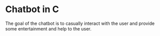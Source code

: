 # Chatbot in C
 The goal of the chatbot is to casually interact with the user and provide some entertainment and help to the user.
